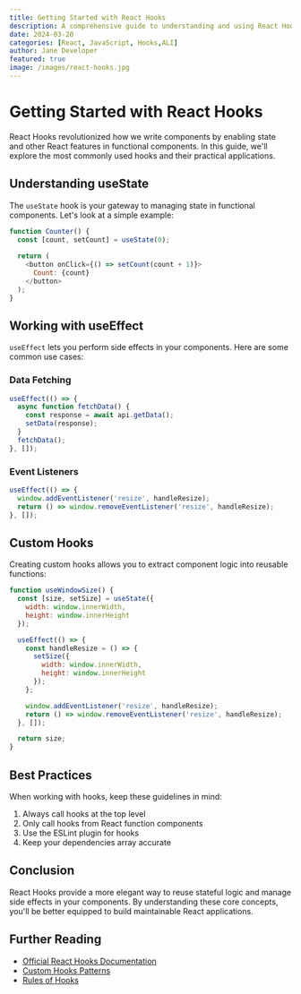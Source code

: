 ```yaml
---
title: Getting Started with React Hooks
description: A comprehensive guide to understanding and using React Hooks in your applications
date: 2024-03-20
categories: [React, JavaScript, Hooks,ALI]
author: Jane Developer
featured: true
image: /images/react-hooks.jpg
---
```


# Getting Started with React Hooks

React Hooks revolutionized how we write components by enabling state and other React features in functional components. In this guide, we'll explore the most commonly used hooks and their practical applications.

## Understanding useState

The `useState` hook is your gateway to managing state in functional components. Let's look at a simple example:

```javascript
function Counter() {
  const [count, setCount] = useState(0);
  
  return (
    <button onClick={() => setCount(count + 1)}>
      Count: {count}
    </button>
  );
}
```

## Working with useEffect

`useEffect` lets you perform side effects in your components. Here are some common use cases:

### Data Fetching
```javascript
useEffect(() => {
  async function fetchData() {
    const response = await api.getData();
    setData(response);
  }
  fetchData();
}, []);
```

### Event Listeners
```javascript
useEffect(() => {
  window.addEventListener('resize', handleResize);
  return () => window.removeEventListener('resize', handleResize);
}, []);
```

## Custom Hooks

Creating custom hooks allows you to extract component logic into reusable functions:

```javascript
function useWindowSize() {
  const [size, setSize] = useState({
    width: window.innerWidth,
    height: window.innerHeight
  });

  useEffect(() => {
    const handleResize = () => {
      setSize({
        width: window.innerWidth,
        height: window.innerHeight
      });
    };

    window.addEventListener('resize', handleResize);
    return () => window.removeEventListener('resize', handleResize);
  }, []);

  return size;
}
```

## Best Practices

When working with hooks, keep these guidelines in mind:

1. Always call hooks at the top level
2. Only call hooks from React function components
3. Use the ESLint plugin for hooks
4. Keep your dependencies array accurate

## Conclusion

React Hooks provide a more elegant way to reuse stateful logic and manage side effects in your components. By understanding these core concepts, you'll be better equipped to build maintainable React applications.

## Further Reading

- [Official React Hooks Documentation](https://reactjs.org/docs/hooks-intro.html)
- [Custom Hooks Patterns](https://reactjs.org/docs/hooks-custom.html)
- [Rules of Hooks](https://reactjs.org/docs/hooks-rules.html)